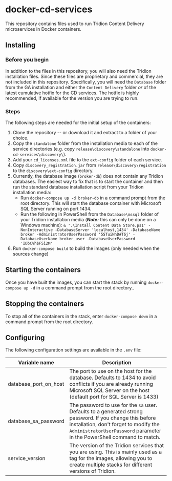 # docker-cd-services

This repository contains files used to run Tridion Content Delivery microservices in Docker containers.

## Installing

### Before you begin

In addition to the files in this repository, you will also need the Tridion installation files. Since these files are proprietary and commercial, they are not included in this repository. Specifically, you will need the `Database` folder from the GA installation and either the `Content Delivery` folder *or* of the latest cumulative hotfix for the CD services. The hotfix is highly recommended, if available for the version you are trying to run.

### Steps

The following steps are needed for the initial setup of the containers:

1. Clone the repository -- or download it and extract to a folder of your choice.
1. Copy the `standalone` folder from the installation media to each of the service directories (e.g. copy `release\discovery\standalone` into `docker-cd-services\discovery\`). 
1. Add your `cd_licenses.xml` file to the `ext-config` folder of each service.
1. Copy `discovery_registration.jar` from `release\discovery\registration` to the `discovery\ext-config` directory.
1. Currently, the database image (`broker-db`) does not contain any Tridion databases. The easiest way to fix that is to start the container and then run the standard database installation script from your Tridion installation media:
   * Run `docker-compose up -d broker-db` in a command prompt from the root directory. This will start the database container with Microsoft SQL Server running on port 1434.
   * Run the following in PowerShell from the `Database\mssql` folder of your Tridion installation media (***Note:*** this can only be done on a Windows machine):
   `& '.\Install Content Data Store.ps1' -NonInteractive -DatabaseServer 'localhost,1434' -DatabaseName broker -AdministratorUserPassword '5STuiNhD#T6j' -DatabaseUserName broker_user -DatabaseUserPassword 'IDbC%h$F5i2M'`
1. Run `docker-compose build` to build the images (only needed when the sources change)

## Starting the containers

Once you have built the images, you can start the stack by running `docker-compose up -d` in a command prompt from the root directory..

## Stopping the containers

To stop all of the containers in the stack, enter `docker-compose down` in a command prompt from the root directory.

## Configuring

The following configuration settings are available in the `.env` file:

| Variable name         | Description |
| --------------------- | ----------- |
| database_port_on_host | The port to use on the host for the database. Defaults to 1434 to avoid conflicts if you are already running Microsoft SQL Server on the host (default port for SQL Server is 1433) |
| database_sa_password  | The password to use for the `sa` user. Defaults to a generated strong password. If you change this before installation, don't forget to modify the `AdministratorUserPassword` parameter in the PowerShell command to match. |
| service_version       | The version of the Tridion services that you are using. This is mainly used as a tag for the images, allowing you to create multiple stacks for different versions of Tridion. |